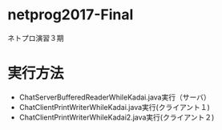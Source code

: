 # netprog2017-Final
ネトプロ演習３期
# 実行方法
- ChatServerBufferedReaderWhileKadai.java実行（サーバ）
- ChatClientPrintWriterWhileKadai.java実行(クライアント１)
- ChatClientPrintWriterWhileKadai2.java実行(クライアント２)	
